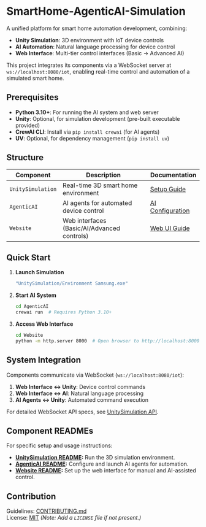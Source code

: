 # SmartHome-AgenticAI-Simulation

A unified platform for smart home automation development, combining:
- **Unity Simulation**: 3D environment with IoT device controls
- **AI Automation**: Natural language processing for device control
- **Web Interface**: Multi-tier control interfaces (Basic → Advanced AI)

This project integrates its components via a WebSocket server at `ws://localhost:8080/iot`, enabling real-time control and automation of a simulated smart home.

## Prerequisites
- **Python 3.10+**: For running the AI system and web server
- **Unity**: Optional, for simulation development (pre-built executable provided)
- **CrewAI CLI**: Install via `pip install crewai` (for AI agents)
- **UV**: Optional, for dependency management (`pip install uv`)

## Structure

| Component       | Description                                  | Documentation                   |
|-----------------|----------------------------------------------|---------------------------------|
| `UnitySimulation` | Real-time 3D smart home environment         | [Setup Guide](./UnitySimulation/README.md) |
| `AgenticAI`       | AI agents for automated device control      | [AI Configuration](./AgenticAI/README.md) |
| `Website`         | Web interfaces (Basic/AI/Advanced controls) | [Web UI Guide](./Website/README.md) |

## Quick Start

1. **Launch Simulation**
   ```bash
   "UnitySimulation/Environment Samsung.exe"
   ```

2. **Start AI System**
   ```bash
   cd AgenticAI
   crewai run  # Requires Python 3.10+
   ```

3. **Access Web Interface**
   ```bash
   cd Website
   python -m http.server 8000  # Open browser to http://localhost:8000
   ```

## System Integration
Components communicate via WebSocket (`ws://localhost:8080/iot`):
1. **Web Interface ↔ Unity**: Device control commands
2. **Web Interface ↔ AI**: Natural language processing
3. **AI Agents ↔ Unity**: Automated command execution

For detailed WebSocket API specs, see [UnitySimulation API](./UnitySimulation/API.md).

## Component READMEs
For specific setup and usage instructions:
- **[UnitySimulation README](./UnitySimulation/README.md):** Run the 3D simulation environment.
- **[AgenticAI README](./AgenticAI/README.md):** Configure and launch AI agents for automation.
- **[Website README](./Website/README.md):** Set up the web interface for manual and AI-assisted control.

## Contribution
Guidelines: [CONTRIBUTING.md](./CONTRIBUTING.md)  
License: [MIT](./LICENSE) *(Note: Add a `LICENSE` file if not present.)*
